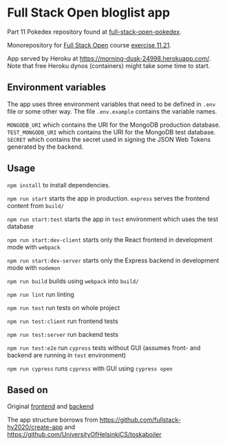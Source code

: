 # Full Stack Open bloglist app

Part 11 Pokedex repository found at [full-stack-open-pokedex](https://github.com/mtuomiko/full-stack-open-pokedex).

Monorepository for [Full Stack Open](https://fullstackopen.com/) course [exercise 11.21](https://fullstackopen.com/en/part11/expanding_further#exercises-11-20-11-22).

App served by Heroku at <https://morning-dusk-24998.herokuapp.com/>. Note that free Heroku dynos (containers) might take some time to start.

## Environment variables

The app uses three environment variables that need to be defined in `.env` file or some other way. The file `.env.example` contains the variable names.

`MONGODB_URI` which contains the URI for the MongoDB production database.
`TEST_MONGODB_URI` which contains the URI for the MongoDB test database.
`SECRET` which contains the secret used in signing the JSON Web Tokens generated by the backend.

## Usage

`npm install` to install dependencies.


`npm run start` starts the app in production. `express` serves the frontend content from `build/`

`npm run start:test` starts the app in `test` environment which uses the test database

`npm run start:dev-client` starts only the React frontend in development mode with `webpack`

`npm run start:dev-server` starts only the Express backend in development mode with `nodemon`

`npm run build` builds using `webpack` into `build/`

`npm run lint` run linting

`npm run test` run tests on whole project

`npm run test:client` run frontend tests

`npm run test:server` run backend tests

`npm run test:e2e` run `cypress` tests without GUI (assumes front- and backend are running in `test` environment)

`npm run cypress` runs `cypress` with GUI using `cypress open`

## Based on

Original [frontend](https://github.com/mtuomiko/full-stack-open/tree/master/part7/bloglist-frontend) and [backend](https://github.com/mtuomiko/full-stack-open/tree/master/part7/bloglist-backend)

The app structure borrows from <https://github.com/fullstack-hy2020/create-app> and <https://github.com/UniversityOfHelsinkiCS/toskaboiler>
